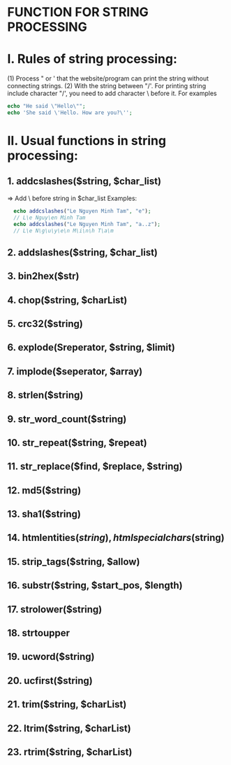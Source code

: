 # FUNCTION FOR STRING PROCESSING

# I. Rules of string processing:
(1) Process " or ' that the website/program can print the string without connecting strings.
(2) With the string between "/'. For printing string include character "/', you need to add character \ before it.
For examples
```PHP
echo "He said \"Hello\"";
echo 'She said \'Hello. How are you?\'';
```

# II. Usual functions in string processing:
## 1. addcslashes($string, $char_list)
⇒ Add \ before string in $char_list
Examples:
```PHP
  echo addcslashes("Le Nguyen Minh Tam", "e");
  // L\e Nguy\en Minh Tam
  echo addcslashes("Le Nguyen Minh Tam", "a..z");
  // L\e N\g\u\y\e\n M\i\n\h T\a\m
```
## 2. addslashes($string, $char_list)
## 3. bin2hex($str)
## 4. chop($string, $charList)
## 5. crc32($string)
## 6. explode(Sreperator, $string, $limit)
## 7. implode($seperator, $array)
## 8. strlen($string)
## 9. str_word_count($string)
## 10. str_repeat($string, $repeat)
## 11. str_replace($find, $replace, $string)
## 12. md5($string)
## 13. sha1($string)
## 14. htmlentities($string), htmlspecialchars($string)
## 15. strip_tags($string, $allow)
## 16. substr($string, $start_pos, $length)
## 17. strolower($string)
## 18. strtoupper
## 19. ucword($string)
## 20. ucfirst($string)
## 21. trim($string, $charList)
## 22. ltrim($string, $charList)
## 23. rtrim($string, $charList)

